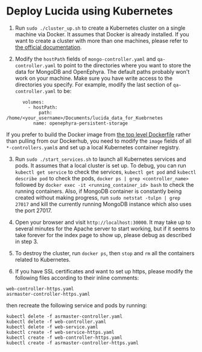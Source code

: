 # Deploy Lucida using Kubernetes

1. Run `sudo ./cluster_up.sh` to create a Kubernetes cluster on a single machine via Docker.
It assumes that Docker is already installed.
If you want to create a cluster with more than one machines,
please refer to [the official documentation](http://kubernetes.io/docs/).

2. Modify the `hostPath` fields of `mongo-controller.yaml` and `qa-controller.yaml`
to point to the directories where you want to store the data for MongoDB and OpenEphyra.
The default paths probably won't work on your machine.
Make sure you have write access to the directories you specify.
For example, modify the last section of `qa-controller.yaml` to be:

  ```
        volumes:
          - hostPath:
              path: /home/<your_username>/Documents/lucida_data_for_Kuebrnetes
            name: openephyra-persistent-storage
  ```

  If you prefer to build the Docker image from [the top level Dockerfile](../../Dockerfile)
  rather than pulling from our Dockerhub, you need to modify
  the `image` fields of all `*-controllers.yaml`s and set up a local Kubernetes container registry.

3. Run `sudo ./start_services.sh` to launch all Kubernetes services and pods.
It assumes that a local cluster is set up.
To debug, you can run `kubectl get service` to check the services,
`kubectl get pod` and `kubectl describe pod` to check the pods,
`docker ps | grep <controller_name>` followed by `docker exec -it <running_container_id> bash` to check the running containers.
Also, if MongoDB container is constantly being created without making progress, 
run `sudo netstat -tulpn | grep 27017` and kill the currently running MongoDB instance which also uses the port 27017.

4. Open your browser and visit `http://localhost:30000`.
It may take up to several minutes for the Apache server to start working,
but if it seems to take forever for the index page to show up, please debug as described in step 3.

5. To destroy the cluster, run `docker ps`, then `stop` and `rm` all the containers related to Kubernetes.

6. If you have SSL certificates and want to set up https, please modify the following files according to their inline comments:

  ```
  web-controller-https.yaml
  asrmaster-controller-https.yaml
  ```
  
  then recreate the following service and pods by running:
  
  ```
  kubectl delete -f asrmaster-controller.yaml
  kubectl delete -f web-controller.yaml
  kubectl delete -f web-service.yaml
  kubectl create -f web-service-https.yaml
  kubectl create -f web-controller-https.yaml
  kubectl create -f asrmaster-controller-https.yaml
```
